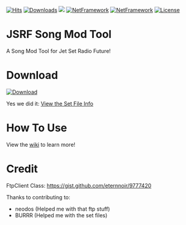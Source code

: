 [![Hits](https://hits.dwyl.com/chrisderwahre/JSRF_Song_Mod_Tool.svg)](http://hits.dwyl.com/chrisderwahre/JSRF_Song_Mod_Tool)
[![Downloads](https://img.shields.io/github/downloads/chrisderwahre/JSRF_Song_Mod_Tool/latest/total.svg?label=Downloads&maxAge=60)](https://github.com/chrisderwahre/JSRF_Song_Mod_Tool/releases)
[![](https://travis-ci.org/chrisderwahre/JSRF_Song_Mod_Tool.svg?branch=master)](https://github.com/chrisderwahre/JSRF_Song_Mod_Tool)
[![NetFramework](https://img.shields.io/badge/.Net%20Framework-4.5-green.svg)](https://www.microsoft.com/net/download/windows)
[![NetFramework](https://img.shields.io/badge/Language-C%23%207.0-orange.svg)](https://blogs.msdn.microsoft.com/dotnet/2016/08/24/whats-new-in-csharp-7-0/)
[![License](https://img.shields.io/badge/License-MIT-blue.svg)](https://github.com/chrisderwahre/JSRF_Song_Mod_Tool/blob/master/LICENSE)

# JSRF Song Mod Tool
A Song Mod Tool for Jet Set Radio Future! 

# Download
[![Download](https://img.shields.io/github/downloads/chrisderwahre/JSRF_Song_Mod_Tool/latest/total.svg?label=Download&maxAge=60)](https://github.com/chrisderwahre/JSRF_Song_Mod_Tool/releases)

Yes we did it: [View the Set File Info](https://pastebin.com/raw/spiE5xup)

# How To Use
View the [wiki](https://github.com/chrisderwahre/JSRF_Song_Mod_Tool/wiki) to learn more!
 
# Credit

FtpClient Class: https://gist.github.com/eternnoir/9777420 

Thanks to contributing to:
 - neodos (Helped me with that ftp stuff)
 - BURRR (Helped me with the set files)
